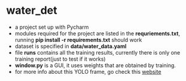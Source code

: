 # water_det
- a project set up with Pycharm
- modules required for the project are listed in the **requriements.txt**, running **pip install -r requirements.txt** should work
- dataset is specified in **data/water_data.yaml**
- file **runs** contains all the training results, currently there is only one training report(just to test if it works) 
- **window.py** is a GUI, it uses weights that are obtained by training.
- for more info about this YOLO frame, go check this [website](https://pytorch.org/hub/ultralytics_yolov5/#:~:text=YOLOv5%20%F0%9F%9A%80%20is%20a%20family,to%20ONNX%2C%20CoreML%20and%20TFLite.)
